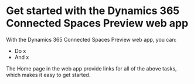 

# Get started with the Dynamics 365 Connected Spaces Preview web app

With the Dynamics 365 Connected Spaces Preview web app, you can:

- Do x
- And x

The Home page in the web app provide links for all of the above tasks, which makes it easy to get started.
